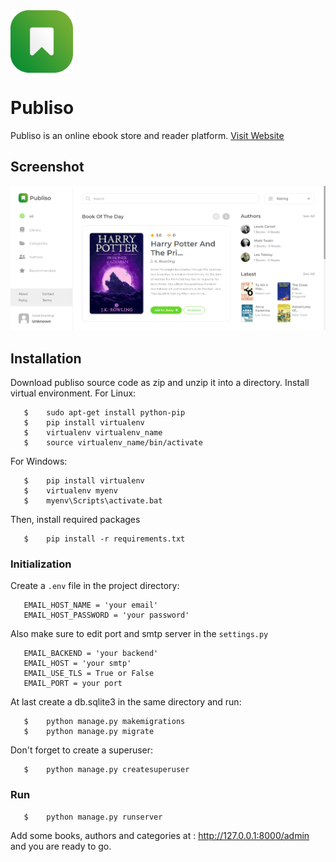 <img src="static/image/logo.png" width="100" style="display:block" />

# Publiso

Publiso is an online ebook store and reader platform. [Visit Website](https://publiso.in)

## Screenshot

![Website Screenshot](https://github.com/pulimoodan/publiso/blob/master/Screenshot%20(41).png)

## Installation

Download publiso source code as zip and unzip it into a directory.
Install virtual environment.
For Linux:
```
   $	sudo apt-get install python-pip
   $	pip install virtualenv
   $	virtualenv virtualenv_name
   $	source virtualenv_name/bin/activate
```
For Windows:
```
   $	pip install virtualenv
   $	virtualenv myenv
   $	myenv\Scripts\activate.bat
```
Then, install required packages
```
   $	pip install -r requirements.txt
```

### Initialization

Create a `.env` file in the project directory:
```
   EMAIL_HOST_NAME = 'your email'
   EMAIL_HOST_PASSWORD = 'your password'
```
Also make sure to edit port and smtp server in the `settings.py`
```
   EMAIL_BACKEND = 'your backend'
   EMAIL_HOST = 'your smtp'
   EMAIL_USE_TLS = True or False
   EMAIL_PORT = your port
```
At last create a db.sqlite3 in the same directory and run:
```
   $	python manage.py makemigrations
   $	python manage.py migrate
```

Don't forget to create a superuser:
```
   $	python manage.py createsuperuser
```

### Run

```
   $	python manage.py runserver
```

Add some books, authors and categories at : http://127.0.0.1:8000/admin and you are ready to go.
